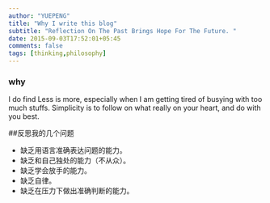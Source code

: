 ```yaml
---
author: "YUEPENG"
title: "Why I write this blog"
subtitle: "Reflection On The Past Brings Hope For The Future. "
date: 2015-09-03T17:52:01+05:45
comments: false
tags: [thinking,philosophy]
---
```


### why

I do find Less is more, especially when I am getting tired of busying with too much stuffs.
Simplicity is to follow on what really on your heart, and do with you best.

##反思我的几个问题
* 缺乏用语言准确表达问题的能力。
* 缺乏和自己独处的能力（不从众）。
* 缺乏学会放手的能力。
* 缺乏自律。
* 缺乏在压力下做出准确判断的能力。
